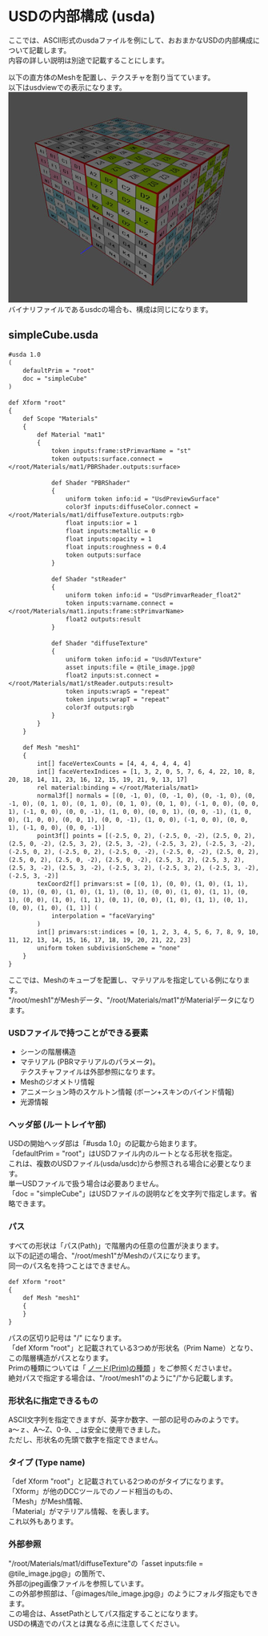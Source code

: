 # USDの内部構成 (usda)

ここでは、ASCII形式のusdaファイルを例にして、おおまかなUSDの内部構成について記載します。    
内容の詳しい説明は別途で記載することにします。    

以下の直方体のMeshを配置し、テクスチャを割り当てています。    
以下はusdviewでの表示になります。    
<img src="../images/usd_simpleCube.jpg" />    
バイナリファイルであるusdcの場合も、構成は同じになります。    

## simpleCube.usda

    #usda 1.0
    (
        defaultPrim = "root"
        doc = "simpleCube"
    )
    
    def Xform "root"
    {
        def Scope "Materials"
        {
            def Material "mat1"
            {
                token inputs:frame:stPrimvarName = "st"
                token outputs:surface.connect = </root/Materials/mat1/PBRShader.outputs:surface>

                def Shader "PBRShader"
                {
                    uniform token info:id = "UsdPreviewSurface"
                    color3f inputs:diffuseColor.connect = </root/Materials/mat1/diffuseTexture.outputs:rgb>
                    float inputs:ior = 1
                    float inputs:metallic = 0
                    float inputs:opacity = 1
                    float inputs:roughness = 0.4
                    token outputs:surface
                }
    
                def Shader "stReader"
                {
                    uniform token info:id = "UsdPrimvarReader_float2"
                    token inputs:varname.connect = </root/Materials/mat1.inputs:frame:stPrimvarName>
                    float2 outputs:result
                }
    
                def Shader "diffuseTexture"
                {
                    uniform token info:id = "UsdUVTexture"
                    asset inputs:file = @tile_image.jpg@
                    float2 inputs:st.connect = </root/Materials/mat1/stReader.outputs:result>
                    token inputs:wrapS = "repeat"
                    token inputs:wrapT = "repeat"
                    color3f outputs:rgb
                }
            }
        }
    
        def Mesh "mesh1"
        {
            int[] faceVertexCounts = [4, 4, 4, 4, 4, 4]
            int[] faceVertexIndices = [1, 3, 2, 0, 5, 7, 6, 4, 22, 10, 8, 20, 18, 14, 11, 23, 16, 12, 15, 19, 21, 9, 13, 17]
            rel material:binding = </root/Materials/mat1>
            normal3f[] normals = [(0, -1, 0), (0, -1, 0), (0, -1, 0), (0, -1, 0), (0, 1, 0), (0, 1, 0), (0, 1, 0), (0, 1, 0), (-1, 0, 0), (0, 0, 1), (-1, 0, 0), (0, 0, -1), (1, 0, 0), (0, 0, 1), (0, 0, -1), (1, 0, 0), (1, 0, 0), (0, 0, 1), (0, 0, -1), (1, 0, 0), (-1, 0, 0), (0, 0, 1), (-1, 0, 0), (0, 0, -1)]
            point3f[] points = [(-2.5, 0, 2), (-2.5, 0, -2), (2.5, 0, 2), (2.5, 0, -2), (2.5, 3, 2), (2.5, 3, -2), (-2.5, 3, 2), (-2.5, 3, -2), (-2.5, 0, 2), (-2.5, 0, 2), (-2.5, 0, -2), (-2.5, 0, -2), (2.5, 0, 2), (2.5, 0, 2), (2.5, 0, -2), (2.5, 0, -2), (2.5, 3, 2), (2.5, 3, 2), (2.5, 3, -2), (2.5, 3, -2), (-2.5, 3, 2), (-2.5, 3, 2), (-2.5, 3, -2), (-2.5, 3, -2)]
            texCoord2f[] primvars:st = [(0, 1), (0, 0), (1, 0), (1, 1), (0, 1), (0, 0), (1, 0), (1, 1), (0, 1), (0, 0), (1, 0), (1, 1), (0, 1), (0, 0), (1, 0), (1, 1), (0, 1), (0, 0), (1, 0), (1, 1), (0, 1), (0, 0), (1, 0), (1, 1)] (
                interpolation = "faceVarying"
            )
            int[] primvars:st:indices = [0, 1, 2, 3, 4, 5, 6, 7, 8, 9, 10, 11, 12, 13, 14, 15, 16, 17, 18, 19, 20, 21, 22, 23]
            uniform token subdivisionScheme = "none"
        }
    }

ここでは、Meshのキューブを配置し、マテリアルを指定している例になります。    
"/root/mesh1"がMeshデータ、"/root/Materials/mat1"がMaterialデータになります。    

### USDファイルで持つことができる要素

* シーンの階層構造
* マテリアル (PBRマテリアルのパラメータ)。    
テクスチャファイルは外部参照になります。
* Meshのジオメトリ情報
* アニメーション時のスケルトン情報 (ボーン+スキンのバインド情報)
* 光源情報

### ヘッダ部 (ルートレイヤ部)

USDの開始ヘッダ部は「#usda 1.0」の記載から始まります。    
「defaultPrim = "root"」はUSDファイル内のルートとなる形状を指定。    
これは、複数のUSDファイル(usda/usdc)から参照される場合に必要となります。    
単一USDファイルで扱う場合は必要ありません。    
「doc = "simpleCube"」はUSDファイルの説明などを文字列で指定します。省略できます。    

### パス

すべての形状は「パス(Path)」で階層内の任意の位置が決まります。    
以下の記述の場合、"/root/mesh1"がMeshのパスになります。    
同一のパス名を持つことはできません。    

    def Xform "root"
    {
        def Mesh "mesh1"
        {
        }
    }

パスの区切り記号は "/" になります。     
「def Xform "root"」と記載されている3つめが形状名（Prim Name）となり、この階層構造がパスとなります。    
Primの種類については「 [ノード(Prim)の種類](./usd_prim_type.md) 」をご参照くださいませ。    
絶対パスで指定する場合は、"/root/mesh1"のように"/"から記載します。    

### 形状名に指定できるもの

ASCII文字列を指定できますが、英字か数字、一部の記号のみのようです。    
a～ｚ、A～Z、0-9、_  は安全に使用できました。    
ただし、形状名の先頭で数字を指定できません。     

### タイプ (Type name)

「def Xform "root"」と記載されている2つめのがタイプになります。    
「Xform」が他のDCCツールでのノード相当のもの、     
「Mesh」がMesh情報、    
「Material」がマテリアル情報、を表します。     
これ以外もあります。    

### 外部参照

"/root/Materials/mat1/diffuseTexture"の「asset inputs:file = @tile_image.jpg@」の箇所で、    
外部のjpeg画像ファイルを参照しています。    
この外部参照部は、「@images/tile_image.jpg@」のようにフォルダ指定もできます。    
この場合は、AssetPathとしてパス指定することになります。    
USDの構造でのパスとは異なる点に注意してください。    


